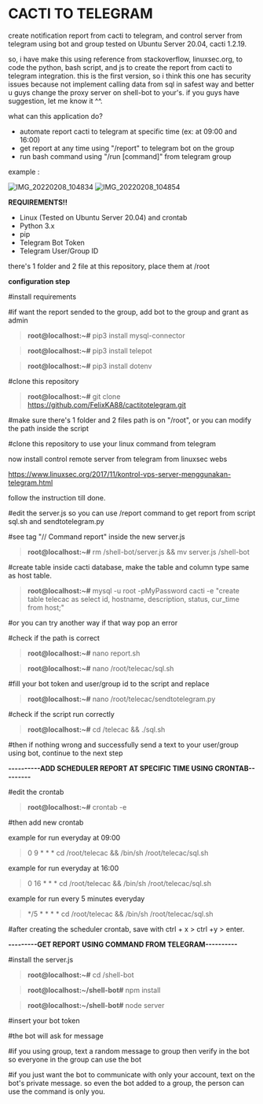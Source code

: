 # CACTI TO TELEGRAM
create notification report from cacti to telegram, and control server from telegram using bot and group
tested on Ubuntu Server 20.04, cacti 1.2.19.

so, i have make this using reference from stackoverflow, linuxsec.org, to code the python, bash script, and js to create the report from cacti to telegram integration.
this is the first version, so i think this one has security issues because not implement calling data from sql in safest way and better u guys change the proxy server on shell-bot to your's. if you guys have suggestion, let me know it ^^.

what can this application do?
- automate report cacti to telegram at specific time (ex: at 09:00 and 16:00)
- get report at any time using "/report" to telegram bot on the group
- run bash command using "/run [command]" from telegram group

example :

![IMG_20220208_104834](https://user-images.githubusercontent.com/99232562/152914658-24f971ee-439c-43bd-955d-771de8d4e6d6.jpg)
![IMG_20220208_104854](https://user-images.githubusercontent.com/99232562/152914663-a0fa425e-6e3f-41f5-b587-0b5fa1a2a54d.jpg)


**REQUIREMENTS!!**
* Linux (Tested on Ubuntu Server 20.04) and crontab
* Python 3.x
* pip
* Telegram Bot Token
* Telegram User/Group ID

there's 1 folder and 2 file at this repository, place them at /root

**configuration step**

#install requirements

#if want the report sended to the group, add bot to the group and grant as admin

> **root@localhost:~#** pip3 install mysql-connector

> **root@localhost:~#** pip3 install telepot

> **root@localhost:~#** pip3 install dotenv

#clone this repository

> **root@localhost:~#** git clone https://github.com/FelixKA88/cactitotelegram.git

#make sure there's 1 folder and 2 files path is on "/root", or you can modify the path inside the script

#clone this repository to use your linux command from telegram

now install control remote server from telegram from linuxsec webs

https://www.linuxsec.org/2017/11/kontrol-vps-server-menggunakan-telegram.html

follow the instruction till done.

#edit the server.js so you can use /report command to get report from script sql.sh and sendtotelegram.py

#see tag "// Command report" inside the new server.js

> **root@localhost:~#** rm /shell-bot/server.js && mv server.js /shell-bot

#create table inside cacti database, make the table and column type same as host table.

> **root@localhost:~#** mysql -u root -pMyPassword cacti -e "create table telecac as select id, hostname, description, status, cur_time from host;"

#or you can try another way if that way pop an error

#check if the path is correct

> **root@localhost:~#** nano report.sh

> **root@localhost:~#** nano /root/telecac/sql.sh

#fill your bot token and user/group id to the script and replace

> **root@localhost:~#** nano /root/telecac/sendtotelegram.py

#check if the script run correctly

> **root@localhost:~#** cd /telecac && ./sql.sh

#then if nothing wrong and successfully send a text to your user/group using bot, continue to the next step


**----------ADD SCHEDULER REPORT AT SPECIFIC TIME USING CRONTAB---------**


#edit the crontab

> **root@localhost:~#** crontab -e

#then add new crontab

example for run everyday at 09:00

> 0 9 * * * cd /root/telecac && /bin/sh /root/telecac/sql.sh

example for run everyday at 16:00

> 0 16 * * * cd /root/telecac && /bin/sh /root/telecac/sql.sh

example for run every 5 minutes everyday

> */5 * * * * cd /root/telecac && /bin/sh /root/telecac/sql.sh

#after creating the scheduler crontab, save with ctrl + x > ctrl +y > enter.


**---------GET REPORT USING COMMAND FROM TELEGRAM----------**


#install the server.js

> **root@localhost:~#** cd /shell-bot

> **root@localhost:~/shell-bot#** npm install

> **root@localhost:~/shell-bot#** node server

#insert your bot token

#the bot will ask for message

#if you using group, text a random message to group then verify in the bot so everyone in the group can use the bot

#if you just want the bot to communicate with only your account, text on the bot's private message. so even the bot added to a group, the person can use the command is only you.

